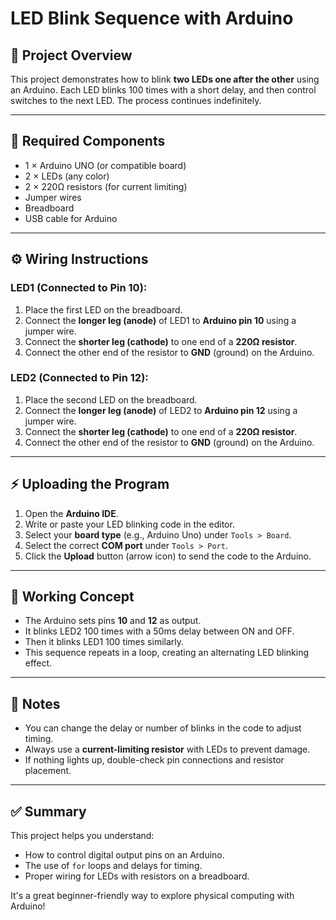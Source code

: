 # LED Blink Sequence with Arduino

## 🔧 Project Overview

This project demonstrates how to blink **two LEDs one after the other** using an Arduino. Each LED blinks 100 times with a short delay, and then control switches to the next LED. The process continues indefinitely.

---

## 🔌 Required Components

- 1 × Arduino UNO (or compatible board)
- 2 × LEDs (any color)
- 2 × 220Ω resistors (for current limiting)
- Jumper wires
- Breadboard
- USB cable for Arduino

---

## ⚙️ Wiring Instructions

### LED1 (Connected to Pin 10):
1. Place the first LED on the breadboard.
2. Connect the **longer leg (anode)** of LED1 to **Arduino pin 10** using a jumper wire.
3. Connect the **shorter leg (cathode)** to one end of a **220Ω resistor**.
4. Connect the other end of the resistor to **GND** (ground) on the Arduino.

### LED2 (Connected to Pin 12):
1. Place the second LED on the breadboard.
2. Connect the **longer leg (anode)** of LED2 to **Arduino pin 12** using a jumper wire.
3. Connect the **shorter leg (cathode)** to one end of a **220Ω resistor**.
4. Connect the other end of the resistor to **GND** (ground) on the Arduino.

---

## ⚡ Uploading the Program

1. Open the **Arduino IDE**.
2. Write or paste your LED blinking code in the editor.
3. Select your **board type** (e.g., Arduino Uno) under `Tools > Board`.
4. Select the correct **COM port** under `Tools > Port`.
5. Click the **Upload** button (arrow icon) to send the code to the Arduino.

---

## 🧠 Working Concept

- The Arduino sets pins **10** and **12** as output.
- It blinks LED2 100 times with a 50ms delay between ON and OFF.
- Then it blinks LED1 100 times similarly.
- This sequence repeats in a loop, creating an alternating LED blinking effect.

---

## 📝 Notes

- You can change the delay or number of blinks in the code to adjust timing.
- Always use a **current-limiting resistor** with LEDs to prevent damage.
- If nothing lights up, double-check pin connections and resistor placement.

---

## ✅ Summary

This project helps you understand:
- How to control digital output pins on an Arduino.
- The use of `for` loops and delays for timing.
- Proper wiring for LEDs with resistors on a breadboard.

It's a great beginner-friendly way to explore physical computing with Arduino!
